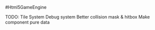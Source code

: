 #Html5GameEngine

TODO:
Tile System
Debug system
Better collision mask & hitbox
Make component pure data
